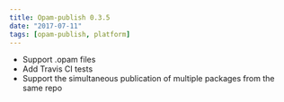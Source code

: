 ```yaml
---
title: Opam-publish 0.3.5
date: "2017-07-11"
tags: [opam-publish, platform]
---
```


* Support <pkgname>.opam files
* Add Travis CI tests
* Support the simultaneous publication of multiple packages from the same repo
